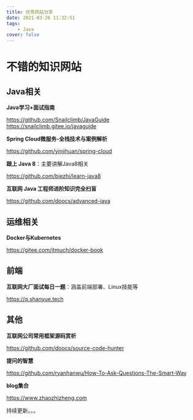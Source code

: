 ```yaml
---
title: 优秀网站分享
date: 2021-03-26 11:32:51
tags:
    - Java
cover: false
---
```

# 不错的知识网站

## Java相关
**Java学习+面试指南**

https://github.com/Snailclimb/JavaGuide  
https://snailclimb.gitee.io/javaguide

**Spring Cloud微服务-全栈技术与案例解析**

https://github.com/yinjihuan/spring-cloud

**跟上 Java 8**：主要讲解Java8相关

https://github.com/biezhi/learn-java8

**互联网 Java 工程师进阶知识完全扫盲**

https://github.com/doocs/advanced-java

## 运维相关 

**Docker与Kubernetes**

https://gitee.com/itmuch/docker-book

## 前端

**互联网大厂面试每日一题**：涵盖前端部署、Linux技能等

https://q.shanyue.tech

## 其他

**互联网公司常用框架源码赏析**

https://github.com/doocs/source-code-hunter

**提问的智慧**

https://github.com/ryanhanwu/How-To-Ask-Questions-The-Smart-Way

**blog集合**

https://www.zhaozhizheng.com

持续更新。。。

